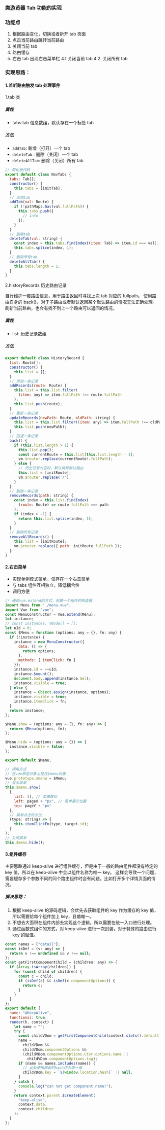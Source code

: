 ### 类游览器 Tab 功能的实现

### 功能点

1. 根据路由变化，切换或者新开 tab 页面
2. 点击当前路由跳转当前路由
3. 关闭当前 tab
4. 路由缓存
5. 右击 tab 出现右击菜单栏
   4.1 关闭当前 tab
   4.2. 关闭所有 tab

### 实现思路：

#### 1.监听路由触发 tab 处理事件

1.tab 类

##### 属性

- tabs:tab 信息数组，默认存在一个标签 tab

##### 方法

- `addTab`: 新增（打开）一个 tab
- `deleteTab` : 删除（关闭）一个 tab
- `deleteAllTab`: 删除（关闭）所有 tab

```js
// 简化版代码
export default class NavTabs {
  tabs: Tab[];
  constructor() {
    this.tabs = [initTab];
  }
  // 添加tab
  addTab(val: Route) {
    if (!pathMaps.has(val.fullPath)) {
      this.tabs.push({
        // info
      });
    }
  }
  // 删除tab
  deleteTab(val: string) {
    const index = this.tabs.findIndex((item: Tab) => item.id === val);
    this.tabs.splice(index, 1);
  }
  // 删除所有tab
  deleteAllTab() {
    this.tabs.length = 1;
  }
}
```

2.historyRecords 历史路由记录

自行维护一套路由信息，用于路由返回时寻找上次 tab 对应的 fullpath。
使用路由自身的 back()，对于子路由或者默认返回某个默认路由的情况无法正确处理。
刷新当前路由，也会有找不到上一个路由可以返回的情况。

##### 属性

- list: 历史记录数组

##### 方法

```js
export default class HistoryRecord {
  list: Route[];
  constructor() {
    this.list = [];
  }
  // 添加一条记录
  addRecords(route: Route) {
    this.list = this.list.filter(
      (item: any) => item.fullPath !== route.fullPath
    );
    this.list.push(route);
  }
  // 更新一条记录
  updateRecords(newPath: Route, oldPath: string) {
    this.list = this.list.filter((item: any) => item.fullPath !== oldPath);
    this.list.push(newPath);
  }
  // 回退一条记录
  back() {
    if (this.list.length > 1) {
      this.list.pop();
      const currentRoute = this.list[this.list.length - 1];
      vm.$router.replace(currentRoute!.fullPath);
    } else {
      // 历史记录为空时，默认跳转默认路由
      this.list = [initRoute];
      vm.$router.replace('/');
    }
  }
  // 删除一条记录
  removeRecords(path: string) {
    const index = this.list.findIndex(
      (route: Route) => route.fullPath === path
    );
    if (index > -1) {
      return this.list.splice(index, 1);
    }
  }
  // 删除所有记录
  removeAllRecords() {
    this.list = [initRoute];
    vm.$router.replace({ path: initRoute.fullPath });
  }
}
```

#### 2.右击菜单

- 实现单例模式菜单，仅存在一个右击菜单
- 与 tabs 组件互相独立，降低耦合性
- 调用方便

```js
// 通过vue.extend的方式，创建一个组件的构造器
import Menu from "./menu.vue";
import Vue from "vue";
const MenuConstructor = Vue.extend(Menu);
let instance;
// const instances: VNode[] = [];
let uId = 0;
const $Menu = function (options: any = {}, fn: any) {
  if (!instance) {
    instance = new MenuConstructor({
      data: () => {
        return options;
      },
      methods: { itemClick: fn }
    });
    instance.id = ++uId;
    instance.$mount();
    document.body.append(instance.$el);
    instance.visible = true;
  } else {
    instance = Object.assign(instance, options);
    instance.visible = true;
    instance.itemClick = fn;
  }
  return instance;
};

$Menu.show = (options: any = {}, fn: any) => {
  return $Menu(options, fn);
};

$Menu.hide = (options: any = {}) => {
  instance.visible = false;
};

export default $Menu;
```

```js
// 调用方式
// 在vue原型对象上挂在$menu对象
vue.prototype.$menu = $Menu;
// 显示菜单
this.$menu.show(
  {
    list: [], // 菜单数组
    left: pageX + "px", // 菜单展示位置
    top: pageY + "px"
  },
  // 菜单点击的方法
  (type: string) => {
    this.itemClickFn(type, target.id);
  }
);
// 关闭菜单
this.$menu.hide();
```

#### 3.组件缓存

主要思路通过 keep-alive 进行组件缓存，但是由于一般的路由组件都没有特定的 key 值，所以在 keep-alive 中会以组件名称为唯一 key。
这样会导致一个问题，需要缓存多个参数不同的同个路由组件时会有问题。比如打开多个详情页面的情况。

##### 解决思路：

1. 根据 keep-alive 的源码逻辑，会优先去获取组件的 key 作为缓存的 key 值，所以需要给每个组件加上 key，且值唯一。
2. 不想去大面积在组件内部去实现这个逻辑，所以需要在统一入口进行处理。
3. 通过函数式组件的方式，对 keep-alive 进行一次封装，对于特殊的路由进行 key 的赋值。

```js
const names = ["detail"];
const isDef = (v: any) => {
  return v !== undefined && v !== null;
};
const getFirstComponentChild = (children: any) => {
  if (Array.isArray(children)) {
    for (const child of children) {
      const c = child;
      if (isDef(c) && isDef(c.componentOptions)) {
        return c;
      }
    }
  }
};
export default {
  name: "AKeepAlive",
  functional: true,
  render(h, context) {
    let name = "";
    try {
      const childVDom = getFirstComponentChild(context.slots().default);
      name =
        childVDom &&
        childVDom.componentOptions &&
        (childVDom.componentOptions.Ctor.options.name ||
          childVDom.componentOptions.tag);
      if (name && names.includes(name)) {
        // 此处使用路由的hash作为唯一值
        childVDom.key = `${window.location.hash}` || null;
      }
    } catch {
      console.log("can not get component name!");
    }
    return context.parent.$createElement(
      "keep-alive",
      context.data,
      context.children
    );
  }
};
```

